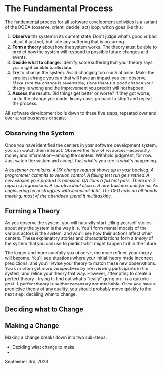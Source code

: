 # The Fundamental Process

The fundamental process for all software development activities is a variant of the OODA (observe, orient, decide, act) loop, which goes like this:

1. **Observe** the system in its current state. Don't judge what's good or bad about it just yet, but note any suffering that is occurring.
2. **Form a theory** about how the system works. The theory must be able to predict how the system will respond to possible future changes and events.
3. **Decide what to change.** Identify some suffering that your theory says you might be able to alleviate.
3. **Try** to change the system. Avoid changing too much at once. Make the smallest change you can that will have an impact you can observe. Make sure the change is reversable, since there's a good chance your theory is wrong and the improvement you predict will not happen.
4. **Assess** the results. Did things get better or worse? If they got worse, undo the change you made. In any case, go back to step 1 and repeat the process.

All software development boils down to these five steps, repeated over and over at various levels of scale.

## Observing the System

Once you have identified the centers in your software development system, you can watch them interact. Observe the flow of resources—especially money and information—among the centers. Withhold judgment, for now. Just watch the system and accept that what's you see is what's happening.

_A customer complains. A UX change request shows up in your backlog. A programmer commits to version control. A failing test run gets retried. A new version your product is released. QA does a full test pass. There are 7 reported regressions. A lucrative deal closes. A new business unit forms. An engineering team struggles with technical debt. The CEO calls an all-hands meeting; most of the attendees spend it multitasking._

## Forming a Theory

As you observe the system, you will naturally start telling yourself stories about _why_ the system is the way it is. You'll form mental models of the various actors in the system, and you'll see how their actions affect other centers. These explanatory stories and characterizations form a _theory_ of the system that you can use to predict what might happen to it in the future.

The longer and more carefully you observe, the more refined your theory will become. You'll see situations where your initial theory made incorrect predictions, and you'll revise your theory to match these new observations. You can often get more perspectives by interviewing participants in the system, and refine your theory that way. However, attempting to create a perfect theory—trying to find out what's "really" going on—is a quixotic goal. A perfect theory is neither necessary nor attainable. Once you have a predictive theory of any quality, you should probably move quickly to the next step: deciding what to change.

## Deciding what to Change

## Making a Change

Making a change breaks down into two sub-steps:

- Deciding what change to make
- 

September 3rd, 2023